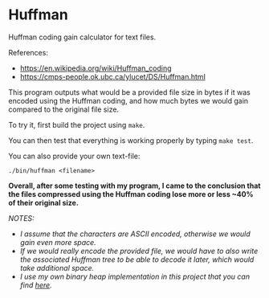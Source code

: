 # Huffman
Huffman coding gain calculator for text files.

References:
- https://en.wikipedia.org/wiki/Huffman_coding
- https://cmps-people.ok.ubc.ca/ylucet/DS/Huffman.html

This program outputs what would be a provided file size in bytes if it was encoded using the Huffman coding, and how much bytes we would gain compared to the original file size.

To try it, first build the project using `make`.

You can then test that everything is working properly by typing `make test`.

You can also provide your own text-file:
```
./bin/huffman <filename>
```

**Overall, after some testing with my program, I came to the conclusion that the files compressed using the Huffman coding lose more or less ~40% of their original size.**

*NOTES:*
 - *I assume that the characters are ASCII encoded, otherwise we would gain even more space.*
 - *If we would really encode the provided file, we would have to also write the associated Huffman tree to be able to decode it later, which would take additional space.*
 - *I use my own binary heap implementation in this project that you can find [here](https://github.com/mrochk/binary-heap).*